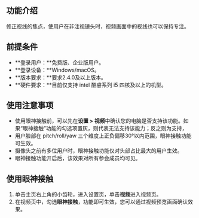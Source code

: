 ## 功能介绍
修正视线的焦点，使用户在非注视镜头时，视频画面中的视线也可以保持专注。

## 前提条件
- **登录用户：**免费版、企业版用户。
- **登录设备：**Windows/macOS。
- **版本要求：**要求2.4.0及以上版本。
- **硬件要求：**目前仅支持 intel 酷睿系列 i5 四核及以上的机型。

## 使用注意事项
- 使用眼神接触前，可以先在**设置 > 视频**中确认您的电脑是否支持该功能。如果“眼神接触”功能的勾选项置灰，则代表无法支持该能力；反之则为支持，
- 用户脸部在 pitch/roll/yaw 三个维度上正负偏移30°以内范围，眼神接触功能可生效。
- 摄像头之前有多位用户时，眼神接触功能仅对头部占比最大的用户生效。
- 眼神接触功能开启后，该效果对所有参会成员均可见。

## 使用眼神接触
1. 单击主页右上角的小齿轮，进入设置页，单击**视频**进入视频页。
2. 在视频页中，勾选**眼神接触**，功能即可生效，您可以通过视频预览画面确认效果。

